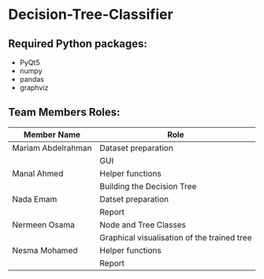 # Decision-Tree-Classifier
## Required Python packages:
  * PyQt5
  * numpy
  * pandas
  * graphviz
  
## Team Members Roles:
Member Name | Role |
--- | --- | 
Mariam Abdelrahman | Dataset preparation
||GUI |
Manal Ahmed | Helper functions
|| Building the Decision Tree
Nada Emam | Datset preparation
|| Report
Nermeen Osama | Node and Tree Classes
|| Graphical visualisation of the trained tree
Nesma Mohamed | Helper functions
||Report
